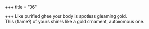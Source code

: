+++
title = "06"

+++
Like purified ghee your body is spotless gleaming gold.  
This (flame?) of yours shines like a gold ornament, autonomous one. 